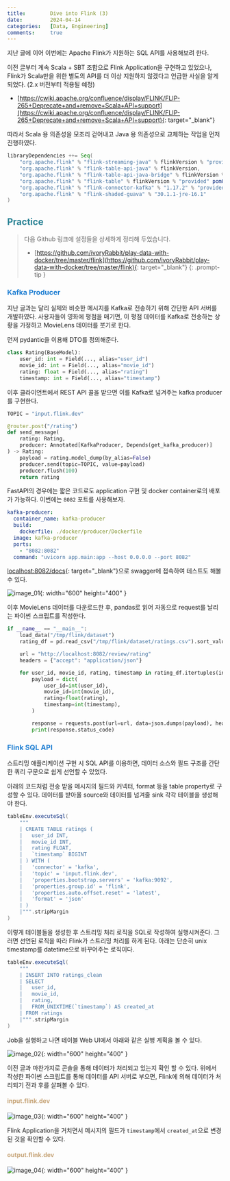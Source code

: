 ```yaml
---
title:        Dive into Flink (3)
date:         2024-04-14
categories:   [Data, Engineering]
comments:     true
---
```


<style>
H2 { color: #298294 }
H3 { color: #1e7ed2 }
H4 { color: #C7A579 }
</style>

지난 글에 이어 이번에는 Apache Flink가 지원하는 SQL API를 사용해보려 한다.

이전 글부터 계속 Scala + SBT 조합으로 Flink Application을 구현하고 있었으나, Flink가 Scala만을 위한 별도의 API를 더 이상 지원하지 않겠다고 언급한 사실을 알게되었다. (2.x 버전부터 적용될 예정)

- [https://cwiki.apache.org/confluence/display/FLINK/FLIP-265+Deprecate+and+remove+Scala+API+support](https://cwiki.apache.org/confluence/display/FLINK/FLIP-265+Deprecate+and+remove+Scala+API+support){: target="_blank"}

따라서 Scala 용 의존성을 모조리 걷어내고 Java 용 의존성으로 교체하는 작업을 먼저 진행하였다.

```scala
libraryDependencies ++= Seq(
    "org.apache.flink" % "flink-streaming-java" % flinkVersion % "provided",
    "org.apache.flink" % "flink-table-api-java" % flinkVersion,
    "org.apache.flink" % "flink-table-api-java-bridge" % flinkVersion % "provided",
    "org.apache.flink" % "flink-table" % flinkVersion % "provided" pomOnly(),
    "org.apache.flink" % "flink-connector-kafka" % "1.17.2" % "provided",
    "org.apache.flink" % "flink-shaded-guava" % "30.1.1-jre-16.1"
)
```

## Practice

> 다음 Github 링크에 설정들을 상세하게 정리해 두었습니다.
> - [https://github.com/ivoryRabbit/play-data-with-docker/tree/master/flink](https://github.com/ivoryRabbit/play-data-with-docker/tree/master/flink){: target="_blank"}
{: .prompt-tip }

### Kafka Producer

지난 글과는 달리 실제와 비슷한 메시지를 Kafka로 전송하기 위해 간단한 API 서버를 개발하였다. 사용자들이 영화에 평점을 매기면, 이 평점 데이터를 Kafka로 전송하는 상황을 가정하고 MovieLens 데이터를 붓기로 한다.

먼저 pydantic을 이용해 DTO를 정의해준다.

```python
class Rating(BaseModel):
    user_id: int = Field(..., alias="user_id")
    movie_id: int = Field(..., alias="movie_id")
    rating: float = Field(..., alias="rating")
    timestamp: int = Field(..., alias="timestamp")
```

이후 클라이언트에서 REST API 콜을 받으면 이를 Kafka로 넘겨주는 kafka producer를 구현한다.

```python
TOPIC = "input.flink.dev"

@router.post("/rating")
def send_message(
    rating: Rating, 
    producer: Annotated[KafkaProducer, Depends(get_kafka_producer)]
) -> Rating:
    payload = rating.model_dump(by_alias=False)
    producer.send(topic=TOPIC, value=payload)
    producer.flush(100)
    return rating
```

FastAPI의 경우에는 짧은 코드로도 application 구현 및 docker container로의 배포가 가능하다. 이번에는 `8082` 포트를 사용해보자.

```yaml
kafka-producer:
  container_name: kafka-producer
  build:
    dockerfile: ./docker/producer/Dockerfile
  image: kafka-producer
  ports:
    - "8082:8082"
  command: "uvicorn app.main:app --host 0.0.0.0 --port 8082"
```

[localhost:8082/docs](http://localhost:8082/docs){: target="_blank"}으로 swagger에 접속하여 테스트도 해볼 수 있다.

![image_01](/assets/img/posts/2024-04-14/image_01.png){: width="600" height="400" }

이후 MovieLens 데이터를 다운로드한 후, pandas로 읽어 자동으로 request를 날리는 파이썬 스크립트를 작성한다.

```python
if __name__ == "__main__":
    load_data("/tmp/flink/dataset")
    rating_df = pd.read_csv("/tmp/flink/dataset/ratings.csv").sort_values("timestamp")

    url = "http://localhost:8082/review/rating"
    headers = {"accept": "application/json"}

    for user_id, movie_id, rating, timestamp in rating_df.itertuples(index=False):
        payload = dict(
            user_id=int(user_id),
            movie_id=int(movie_id),
            rating=float(rating),
            timestamp=int(timestamp),
        )

        response = requests.post(url=url, data=json.dumps(payload), headers=headers)
        print(response.status_code)
```

### Flink SQL API

스트리밍 애플리케이션 구현 시 SQL API를 이용하면, 데이터 소스와 필드 구조를 간단한 쿼리 구문으로 쉽게 선언할 수 있었다.

아래의 코드처럼 전송 받을 메시지의 필드와 커넥터, format 등을 table property로 구성할 수 있다. 데이터를 받아올 source와 데이터를 넘겨줄 sink 각각 테이블을 생성해야 한다.

```scala
tableEnv.executeSql(
    """
    | CREATE TABLE ratings (
    |   user_id INT,
    |   movie_id INT,
    |   rating FLOAT,
    |   `timestamp` BIGINT
    | ) WITH (
    |   'connector' = 'kafka',
    |   'topic' = 'input.flink.dev',
    |   'properties.bootstrap.servers' = 'kafka:9092',
    |   'properties.group.id' = 'flink',
    |   'properties.auto.offset.reset' = 'latest',
    |   'format' = 'json'
    | )
    |""".stripMargin
)
```

이렇게 테이블들을 생성한 후 스트리밍 처리 로직을 SQL로 작성하여 실행시켜준다. 그러면 선언된 로직을 따라 Flink가 스트리밍 처리를 하게 된다. 아래는 단순히 unix timestamp를 datetime으로 바꾸어주는 로직이다.

```scala
tableEnv.executeSql(
    """
    | INSERT INTO ratings_clean
    | SELECT 
    |   user_id, 
    |   movie_id, 
    |   rating, 
    |   FROM_UNIXTIME(`timestamp`) AS created_at
    | FROM ratings
    |""".stripMargin
)
```

Job을 실행하고 나면 테이블 Web UI에서 아래와 같은 실행 계획을 볼 수 있다.

![image_02](/assets/img/posts/2024-04-14/image_02.png){: width="600" height="400" }

이전 글과 마찬가지로 콘솔을 통해 데이터가 처리되고 있는지 확인 할 수 있다. 위에서 작성한 파이썬 스크립트를 통해 데이터를 API 서버로 부으면, Flink에 의해 데이터가 처리되기 전과 후를 살펴볼 수 있다.

#### input.flink.dev

![image_03](/assets/img/posts/2024-04-14/image_03.png){: width="600" height="400" }

Flink Application을 거치면서 메시지의 필드가 `timestamp`에서 `created_at`으로 변경된 것을 확인할 수 있다.

#### output.flink.dev

![image_04](/assets/img/posts/2024-04-14/image_04.png){: width="600" height="400" }